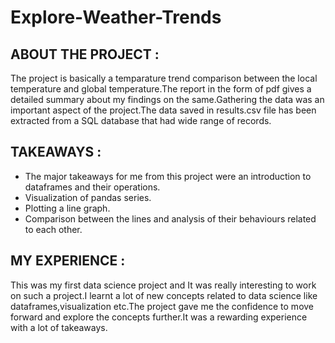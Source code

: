 # Explore-Weather-Trends

## ABOUT THE PROJECT :
The project is basically a temparature trend comparison between the local temperature and global temperature.The report in the form of pdf gives a detailed summary about my findings on the same.Gathering the data was an important aspect of the project.The data saved in results.csv file has been extracted from a SQL database that had wide range of records.

## TAKEAWAYS : 
- The major takeaways for me from this project were an introduction to dataframes and their operations.
- Visualization of pandas series.
- Plotting a line graph.
- Comparison between the lines and analysis of their behaviours related to each other.

## MY EXPERIENCE : 
This was my first data science project and It was really interesting to work on such a project.I learnt a lot of new concepts related to data science like dataframes,visualization etc.The project gave me the confidence to move forward and explore the concepts further.It was a rewarding experience with a lot of takeaways.
